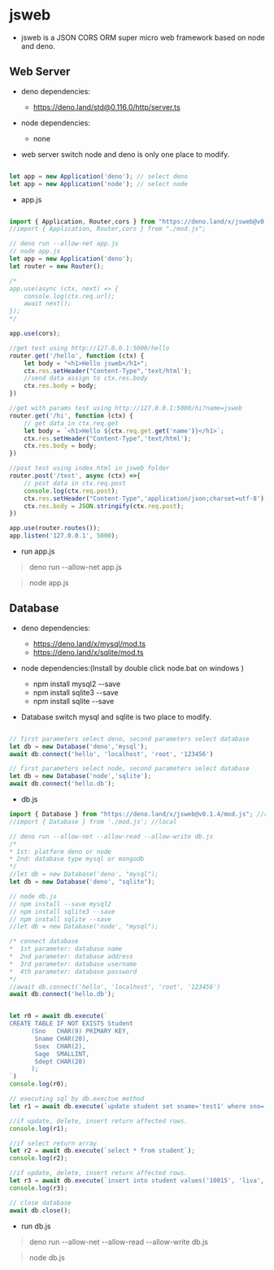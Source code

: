 # jsweb

- jsweb is a JSON CORS ORM super micro web framework based on node and deno.

## Web Server

- deno dependencies:
    - https://deno.land/std@0.116.0/http/server.ts

- node dependencies:
    - none

- web server switch node and deno is only one place to modify.
  
 ```javascript

let app = new Application('deno'); // select deno
let app = new Application('node'); // select node

``` 
- app.js

```javascript

import { Application, Router,cors } from "https://deno.land/x/jsweb@v0.1.4/mod.js"; //remote
//import { Application, Router,cors } from "./mod.js";

// deno run --allow-net app.js
// node app.js
let app = new Application('deno');
let router = new Router();

/*
app.use(async (ctx, next) => {  
    console.log(ctx.req.url);
    await next();
});
*/

app.use(cors);

//get test using http://127.0.0.1:5000/hello
router.get('/hello', function (ctx) {
    let body = "<h1>Hello jsweb</h1>";
    ctx.res.setHeader("Content-Type",'text/html');
    //send data assign to ctx.res.body
    ctx.res.body = body;
})

//get with params test using http://127.0.0.1:5000/hi?name=jsweb
router.get('/hi', function (ctx) {
    // get data in ctx.req.get
    let body = `<h1>Hello ${ctx.req.get.get('name')}</h1>`;
    ctx.res.setHeader("Content-Type",'text/html');
    ctx.res.body = body;
})

//post test using index.html in jsweb folder
router.post('/test', async (ctx) =>{
    // post data in ctx.req.post
    console.log(ctx.req.post);
    ctx.res.setHeader("Content-Type",'application/json;charset=utf-8');
    ctx.res.body = JSON.stringify(ctx.req.post);
})

app.use(router.routes());
app.listen('127.0.0.1', 5000);

```

- run app.js
> deno run --allow-net app.js

> node app.js

## Database

- deno dependencies:
    - https://deno.land/x/mysql/mod.ts
    - https://deno.land/x/sqlite/mod.ts

- node dependencies:(Install by double click node.bat on windows )
    - npm install mysql2 --save
    - npm install sqlite3 --save
    - npm install sqlite --save 

- Database switch mysql and sqlite is two place to modify.

```javascript

// first parameters select deno, second parameters select database
let db = new Database('deno','mysql'); 
await db.connect('hello', 'localhost', 'root', '123456')

// first parameters select node, second parameters select database
let db = new Database('node','sqlite'); 
await db.connect('hello.db');
```

- db.js

```javascript
import { Database } from "https://deno.land/x/jsweb@v0.1.4/mod.js"; //remote
//import { Database } from './mod.js'; //local

// deno run --allow-net --allow-read --allow-write db.js
/* 
* 1st: platform deno or node
* 2nd: database type mysql or mongodb
*/
//let db = new Database('deno', "mysql");
let db = new Database('deno', "sqlite");

// node db.js
// npm install --save mysql2
// npm install sqlite3 --save
// npm install sqlite --save
//let db = new Database('node', "mysql");

/* connect database
*  1st parameter: database name
*  2nd parameter: database address
*  3rd parameter: database username
*  4th parameter: database password
*/
//await db.connect('hello', 'localhost', 'root', '123456')
await db.connect('hello.db');


let r0 = await db.execute(`
CREATE TABLE IF NOT EXISTS Student          
      (Sno   CHAR(9) PRIMARY KEY,                   
       Sname CHAR(20),
       Ssex  CHAR(2),
       Sage  SMALLINT,
       Sdept CHAR(20)
      ); 
`)
console.log(r0);

// executing sql by db.exectue method
let r1 = await db.execute(`update student set sname='test1' where sno='10001'`);

//if update, delete, insert return affected rows. 
console.log(r1);

//if select return array
let r2 = await db.execute(`select * from student`);
console.log(r2);

//if update, delete, insert return affected rows. 
let r3 = await db.execute(`insert into student values('10015', 'liva', '男', 25, 'cs')`);
console.log(r3);

// close database
await db.close();

```

- run db.js
> deno run --allow-net --allow-read --allow-write db.js

> node db.js